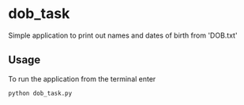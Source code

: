# dob_task

Simple application to print out names and dates of birth from 'DOB.txt'

## Usage

To run the application from the terminal enter

`python dob_task.py`